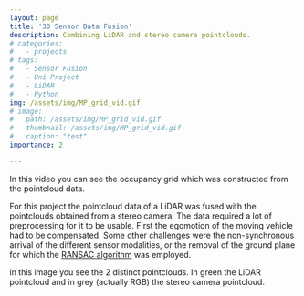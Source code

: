 ```yaml
---
layout: page
title: '3D Sensor Data Fusion'
description: Combining LiDAR and stereo camera pointclouds.
# categories:
#   - projects
# tags:
#   - Sensor Fusion
#   - Uni Project
#   - LiDAR
#   - Python
img: /assets/img/MP_grid_vid.gif
# image: 
#   path: /assets/img/MP_grid_vid.gif
#   thumbnail: /assets/img/MP_grid_vid.gif
#   caption: "test"
importance: 2

---
```



<div class="row">
    <div class="col-sm mt-3 mt-md-0">
        <img class="img-fluid rounded z-depth-1" src="{{ '/assets/img/MP_grid_vid.gif' | relative_url }}" alt="" title="example image"/>
    </div>
</div>
<div class="caption">
    In this video you can see the occupancy grid which was constructed from the pointcloud data.
</div>

For this project the pointcloud data of a LiDAR was fused with the pointclouds obtained from a stereo camera. The data required a lot of preprocessing for it to be usable. First the egomotion of the moving vehicle had to be compensated. Some other challenges were the non-synchronous arrival of the different sensor modalities, or the removal of the ground plane for which the [RANSAC algorithm](https://en.wikipedia.org/wiki/Random_sample_consensus) was employed.


<div class="row">
    <div class="col-sm mt-3 mt-md-0">
        <img class="img-fluid rounded z-depth-1" src="{{ '/assets/img/top_view_lidarvsstereo.png' | relative_url }}" alt="" title="example image"/>
    </div>
</div>
<div class="caption">
    in this image you see the 2 distinct pointclouds. In green the LiDAR pointcloud and in grey (actually RGB) the stereo camera pointcloud.
</div>

<!-- ![demo lidar vs stereo](/assets/img/top_view_lidarvsstereo.png)
*figure 1: in this image you see the 2 distinct pointclouds. In green the LiDAR pointcloud and in grey (actually RGB) the stereo camera pointcloud.* -->


<!-- ![demo vid](/assets/img/MP_grid_vid.gif)
*figure 2: In this video you can see the occupancy grid which was constructed from the pointcloud data.* -->